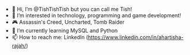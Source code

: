 - 👋 Hi, I’m @TishTishTish but you can call me Tish!
- 👀 I’m interested in technology, programming and game development!
- 🎮 Assassin's Creed, Uncharted, Tomb Raider
- 🌱 I’m currently learning MySQL and Python
- 📫 How to reach me: LinkedIn (https://www.linkedin.com/in/ahartisha-rajah/)

<!---
TishTishTish/TishTishTish is a ✨ special ✨ repository because its `README.md` (this file) appears on your GitHub profile.
You can click the Preview link to take a look at your changes.
--->
